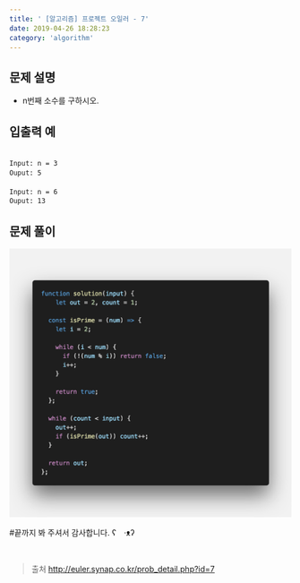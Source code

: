 ```yaml
---
title: ' [알고리즘] 프로젝트 오일러 - 7'
date: 2019-04-26 18:28:23
category: 'algorithm'
---
```


문제 설명
-------

- n번째 소수를 구하시오.

입출력 예
-------
```sh

Input: n = 3
Ouput: 5

Input: n = 6
Ouput: 13

```

문제 풀이
-------

![](../../../assets/euler/euler.7.solution.png)

#끝까지 봐 주셔서 감사합니다.  ʕ　·ᴥʔ

<br />

> 출처  <a href="http://euler.synap.co.kr/prob_detail.php?id=7" target="_blank">http://euler.synap.co.kr/prob_detail.php?id=7</a>
